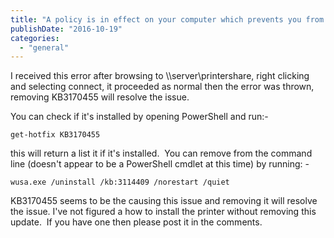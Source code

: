 ```yaml
---
title: "A policy is in effect on your computer which prevents you from connecting to this print queue"
publishDate: "2016-10-19"
categories: 
  - "general"
---
```


I received this error after browsing to \\\\server\\printershare, right clicking and selecting connect, it proceeded as normal then the error was thrown, removing KB3170455 will resolve the issue.

You can check if it's installed by opening PowerShell and run:-

```cli
get-hotfix KB3170455
```

this will return a list it if it's installed.  You can remove from the command line (doesn't appear to be a PowerShell cmdlet at this time) by running: -

```cli
wusa.exe /uninstall /kb:3114409 /norestart /quiet
```

KB3170455 seems to be the causing this issue and removing it will resolve the issue. I've not figured a how to install the printer without removing this update.  If you have one then please post it in the comments.
